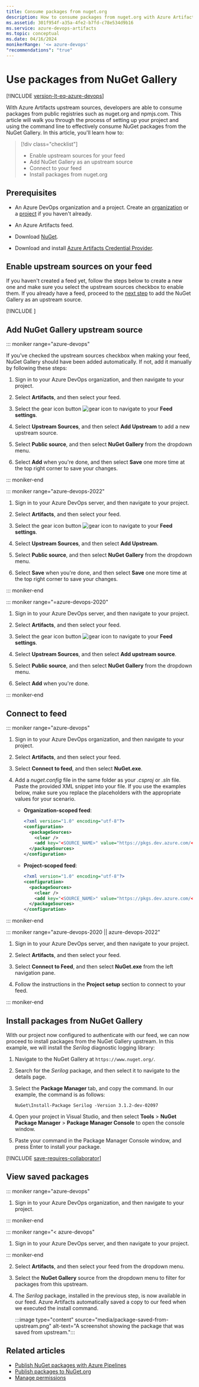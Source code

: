 ```yaml
---
title: Consume packages from nuget.org
description: How to consume packages from nuget.org with Azure Artifacts upstream sources
ms.assetid: 301f954f-a35a-4fe2-b7fd-c78e534d9b16
ms.service: azure-devops-artifacts
ms.topic: conceptual
ms.date: 04/16/2024
monikerRange: '<= azure-devops'
"recommendations": "true"
---
```


# Use packages from NuGet Gallery

[!INCLUDE [version-lt-eq-azure-devops](../../includes/version-lt-eq-azure-devops.md)]

With Azure Artifacts upstream sources, developers are able to consume packages from public registries such as nuget.org and npmjs.com. This article will walk you through the process of setting up your project and using the command line to effectively consume NuGet packages from the NuGet Gallery. In this article, you'll learn how to:

> [!div class="checklist"]    
> * Enable upstream sources for your feed 
> * Add NuGet Gallery as an upstream source 
> * Connect to your feed
> * Install packages from nuget.org

## Prerequisites

- An Azure DevOps organization and a project. Create an [organization](../../organizations/accounts/create-organization.md) or a [project](../../organizations/projects/create-project.md#create-a-project) if you haven't already.

- An Azure Artifacts feed.

- Download [NuGet](https://www.nuget.org/downloads).

- Download and install [Azure Artifacts Credential Provider](https://github.com/microsoft/artifacts-credprovider#azure-artifacts-credential-provider).

## Enable upstream sources on your feed

If you haven't created a feed yet, follow the steps below to create a new one and make sure you select the upstream sources checkbox to enable them. If you already have a feed, proceed to the [next step](#add-nuget-gallery-upstream-source) to add the NuGet Gallery as an upstream source.

[!INCLUDE [](../includes/create-feed.md)]

## Add NuGet Gallery upstream source

::: moniker range="azure-devops"

If you've checked the upstream sources checkbox when making your feed, NuGet Gallery should have been added automatically. If not, add it manually by following these steps:

1. Sign in to your Azure DevOps organization, and then navigate to your project.

1. Select **Artifacts**, and then select your feed.

1. Select the gear icon button ![gear icon](../../media/icons/gear-icon.png) to navigate to your **Feed settings**.

1. Select **Upstream Sources**, and then select **Add Upstream** to add a new upstream source.

1. Select **Public source**, and then select **NuGet Gallery** from the dropdown menu.

1. Select **Add** when you're done, and then select **Save** one more time at the top right corner to save your changes.

::: moniker-end

::: moniker range="azure-devops-2022"

1. Sign in to your Azure DevOps server, and then navigate to your project.

1. Select **Artifacts**, and then select your feed.

1. Select the gear icon button ![gear icon](../../media/icons/gear-icon.png) to navigate to your **Feed settings**.

1. Select **Upstream Sources**, and then select **Add Upstream**.

1. Select **Public source**, and then select **NuGet Gallery** from the dropdown menu.

1. Select **Save** when you're done, and then select **Save** one more time at the top right corner to save your changes.

::: moniker-end

::: moniker range="=azure-devops-2020"

1. Sign in to your Azure DevOps server, and then navigate to your project.

1. Select **Artifacts**, and then select your feed.

1. Select the gear icon button ![gear icon](../../media/icons/gear-icon.png) to navigate to your **Feed settings**.

1. Select **Upstream Sources**, and then select **Add upstream source**.

1. Select **Public source**, and then select **NuGet Gallery** from the dropdown menu.

1. Select **Add** when you're done.

::: moniker-end

## Connect to feed

::: moniker range="azure-devops"

1. Sign in to your Azure DevOps organization, and then navigate to your project.

1. Select **Artifacts**, and then select your feed.

1. Select **Connect to feed**, and then select **NuGet.exe**.

1. Add a *nuget.config* file in the same folder as your *.csproj* or *.sln* file. Paste the provided XML snippet into your file. If you use the examples below, make sure you replace the placeholders with the appropriate values for your scenario.

    - **Organization-scoped feed**:
    
        ```xml
        <?xml version="1.0" encoding="utf-8"?>
        <configuration>
          <packageSources>
            <clear />
            <add key="<SOURCE_NAME>" value="https://pkgs.dev.azure.com/<ORGANIZATION_NAME>/_packaging/<FEED_NAME>/nuget/v3/index.json" />
          </packageSources>
        </configuration>
        ```
    
    - **Project-scoped feed**:
    
        ```xml
        <?xml version="1.0" encoding="utf-8"?>
        <configuration>
          <packageSources>
            <clear />
            <add key="<SOURCE_NAME>" value="https://pkgs.dev.azure.com/<ORGANIZATION_NAME>/<PROJECT_NAME>/_packaging/<FEED_NAME>/nuget/v3/index.json" />
          </packageSources>
        </configuration>
        ```

::: moniker-end

::: moniker range="azure-devops-2020 || azure-devops-2022"

1. Sign in to your Azure DevOps server, and then navigate to your project.

1. Select **Artifacts**, and then select your feed.

1. Select **Connect to Feed**, and then select **NuGet.exe** from the left navigation pane.

1. Follow the instructions in the **Project setup** section to connect to your feed.

::: moniker-end

## Install packages from NuGet Gallery

With our project now configured to authenticate with our feed, we can now proceed to install packages from the NuGet Gallery upstream. In this example, we will install the *Serilog* diagnostic logging library:

1. Navigate to the NuGet Gallery at `https://www.nuget.org/`.

1. Search for the *Serilog* package, and then select it to navigate to the details page.

1. Select the **Package Manager** tab, and copy the command. In our example, the command is as follows: 

    ```Command
    NuGet\Install-Package Serilog -Version 3.1.2-dev-02097
    ```

1. Open your project in Visual Studio, and then select **Tools** > **NuGet Package Manager** > **Package Manager Console** to open the console window.

1. Paste your command in the Package Manager Console window, and press Enter to install your package.

[!INCLUDE [save-requires-collaborator](../includes/save-requires-collaborator.md)]

## View saved packages

::: moniker range="azure-devops"

1. Sign in to your Azure DevOps organization, and then navigate to your project.

::: moniker-end

::: moniker range="< azure-devops"

1. Sign in to your Azure DevOps server, and then navigate to your project.

::: moniker-end

2. Select **Artifacts**, and then select your feed from the dropdown menu.

3. Select the **NuGet Gallery** source from the dropdown menu to filter for packages from this upstream.

4. The *Serilog* package, installed in the previous step, is now available in our feed. Azure Artifacts automatically saved a copy to our feed when we executed the install command.

    :::image type="content" source="media/package-saved-from-upstream.png" alt-text="A screenshot showing the package that was saved from upstream.":::

## Related articles

- [Publish NuGet packages with Azure Pipelines](../../pipelines/artifacts/nuget.md)
- [Publish packages to NuGet.org](./publish-to-nuget-org.md)
- [Manage permissions](../feeds/feed-permissions.md)